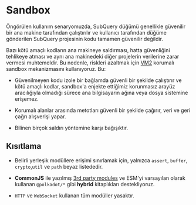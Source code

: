 # Sandbox

Öngörülen kullanım senaryomuzda, SubQuery düğümü genellikle güvenilir bir ana makine tarafından çalıştırılır ve kullanıcı tarafından düğüme gönderilen SubQuery projesinin kodu tamamen güvenilir değildir.

Bazı kötü amaçlı kodların ana makineye saldırması, hatta güvenliğini tehlikeye atması ve aynı ana makinedeki diğer projelerin verilerine zarar vermesi muhtemeldir. Bu nedenle, riskleri azaltmak için [VM2](https://www.npmjs.com/package/vm2) korumalı sandbox mekanizmasını kullanıyoruz. Bu:

- Güvenilmeyen kodu izole bir bağlamda güvenli bir şekilde çalıştırır ve kötü amaçlı kodlar, sandbox'a enjekte ettiğimiz korunmasız arayüz aracılığıyla olmadığı sürece ana bilgisayarın ağına veya dosya sistemine erişemez.

- Korumalı alanlar arasında metotları güvenli bir şekilde çağırır, veri ve geri çağrı alışverişi yapar.

- Bilinen birçok saldırı yöntemine karşı bağışıktır.


## Kısıtlama

- Belirli yerleşik modüllere erişimi sınırlamak için, yalnızca `assert`, `buffer`, `crypto`,`util` ve `path` beyaz listededir.

- **CommonJS** ile yazılmış [3rd party modules](../create/mapping.md#third-party-libraries) ve ESM'yi varsayılan olarak kullanan `@polkadot/*` gibi **hybrid** kitaplıkları destekliyoruz.

- `HTTP` ve `WebSocket` kullanan tüm modüller yasaktır.
